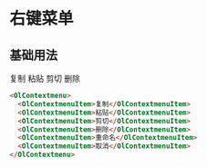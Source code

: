 # 右键菜单

## 基础用法

<script setup>
import { ref } from 'vue'

const section = ref(null)
</script>

<div ref="section" class="w-full h-400px rounded-md bg-primary p-4" />

<OlContextMenu :target="section">
  <OlContextMenuItem>复制</OlContextMenuItem>
  <OlContextMenuItem>粘贴</OlContextMenuItem>
  <OlContextMenuItem>剪切</OlContextMenuItem>
  <OlContextMenuItem>删除</OlContextMenuItem>
</OlContextMenu>

```html
<OlContextmenu>
  <OlContextmenuItem>复制</OlContextmenuItem>
  <OlContextmenuItem>粘贴</OlContextmenuItem>
  <OlContextmenuItem>剪切</OlContextmenuItem>
  <OlContextmenuItem>删除</OlContextmenuItem>
  <OlContextmenuItem>重命名</OlContextmenuItem>
  <OlContextmenuItem>取消</OlContextmenuItem>
</OlContextmenu>
```
